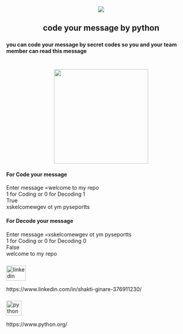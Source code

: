 <div align="center">
  <img src="https://profile-counter.glitch.me/shaktiginare22/count.svg?"  />
</div>

###

<h2 align="center">code your message by python</h2>

###

<h4 align="left">you can code your message by secret codes so you and your team member can read this message</h4>

###

<br clear="both">

<div align="center">
  <img height="250" src="https://i.ytimg.com/vi/xzlfXSBzhx8/maxresdefault.jpg"  />
</div>
<div>
  <h4>For Code your message</h4>
  <p>Enter message =welcome to my repo<br>
1 for Coding or 0 for Decoding 1<br>
True<br>
xskelcomewgev ot ym pyseportts</p>
</div>
<div>
  <h4>For Decode your message</h4>
  <p>Enter message =xskelcomewgev ot ym pyseportts<br>
1 for Coding or 0 for Decoding 0<br>
False<br>
welcome to my repo</p>
</div>

###

<div align="left">
  <img src="https://raw.githubusercontent.com/maurodesouza/profile-readme-generator/master/src/assets/icons/social/linkedin/default.svg" width="52" height="40" alt="linkedin logo" />
  <p>https://www.linkedin.com/in/shakti-ginare-376911230/</p>
  
</div>

###

<div align="left">
  <img src="https://cdn.jsdelivr.net/gh/devicons/devicon/icons/python/python-original.svg" height="40" alt="python logo"  />
  <p>https://www.python.org/</p>
</div>

###
